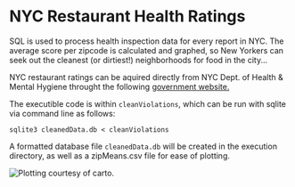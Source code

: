 # NYC Restaurant Health Ratings

SQL is used to process health inspection data for every report in NYC. The average score per zipcode is calculated and graphed, so New Yorkers can seek out the cleanest (or dirtiest!) neighborhoods for food in the city...

NYC restaurant ratings can be aquired directly from NYC Dept. of Health & Mental Hygiene throught the following [government website.](
https://data.cityofnewyork.us/Health/DOHMH-New-York-City-Restaurant-Inspection-Results/xx67-kt59/data)

The executible code is within `cleanViolations`, which can be run with sqlite via command line as follows:
```
sqlite3 cleanedData.db < cleanViolations
```
A formatted database file `cleanedData.db` will be created in the execution directory, as well as a zipMeans.csv file for ease of plotting. 

![Plotting courtesy of carto.](https://zacbullard.carto.com/builder/28b37ea2-d77f-11e6-b8e8-0ecd1babdde5/embed) 
